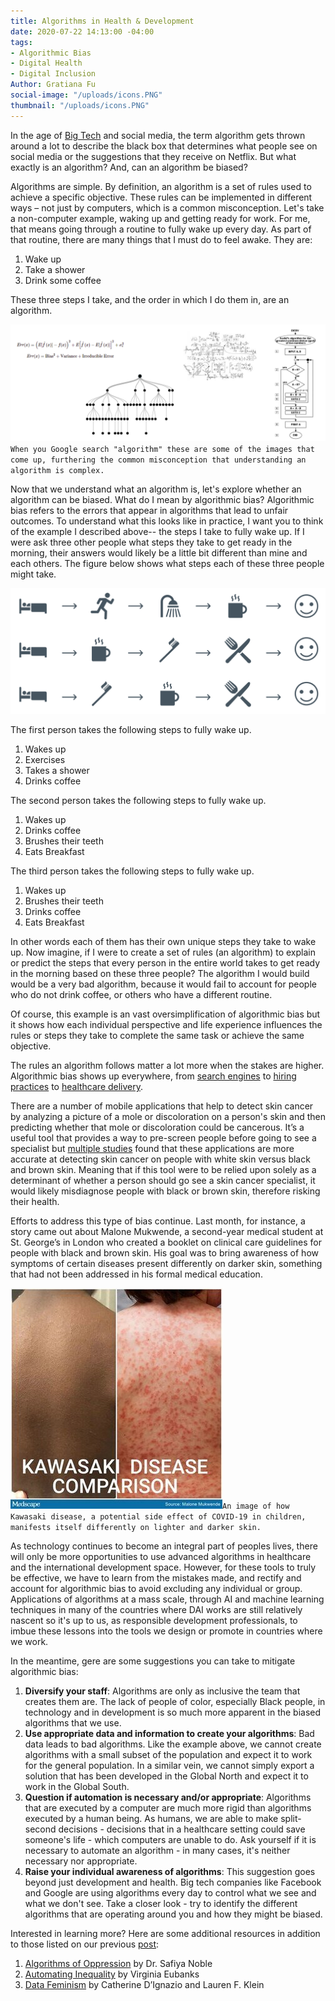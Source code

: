 ```yaml
---
title: Algorithms in Health & Development
date: 2020-07-22 14:13:00 -04:00
tags:
- Algorithmic Bias
- Digital Health
- Digital Inclusion
Author: Gratiana Fu
social-image: "/uploads/icons.PNG"
thumbnail: "/uploads/icons.PNG"
---
```


In the age of [Big Tech](https://en.wikipedia.org/wiki/Big_Tech) and social media, the term algorithm gets thrown around a lot to describe the black box that determines what people see on social media or the suggestions that they receive on Netflix. But what exactly is an algorithm? And, can an algorithm be biased?

<!--more-->

Algorithms are simple. By definition, an algorithm is a set of rules used to achieve a specific objective. These rules can be implemented in different ways – not just by computers, which is a common misconception. Let's take a non-computer example, waking up and getting ready for work. For me, that means going through a routine to  fully wake up every day. As part of that routine, there are many things that I must do to feel awake. They are:

1. Wake up
2. Take a shower
3. Drink some coffee

These three steps I take, and the order in which I do them in, are an algorithm.

![algorithms.PNG](/uploads/algorithms.PNG)`When you Google search "algorithm" these are some of the images that come up, furthering the common misconception that understanding an algorithm is complex.`

Now that we understand what an algorithm is, let's explore whether an algorithm can be biased. What do I mean by algorithmic bias? Algorithmic bias refers to the errors that appear in algorithms that lead to unfair outcomes. To understand what this looks like in practice, I want you to think of the example I described above-- the steps I take to fully wake up.  If I were ask three other people what steps they take to get ready in the morning, their answers would likely be a little bit different than mine and each others. The figure below shows what steps each of these three people might take.

![icons.PNG](/uploads/icons.PNG)

The first person takes the following steps to fully wake up.

1. Wakes up
2. Exercises
3. Takes a shower
4. Drinks coffee

The second person takes the following steps to fully wake up.

1. Wakes up
2. Drinks coffee
3. Brushes their teeth
4. Eats Breakfast

The third person takes the following steps to fully wake up.

1. Wakes up
2. Brushes their teeth
3. Drinks coffee
4. Eats Breakfast

In other words each of them has their own unique steps they take to wake up. Now imagine, if I were to create a set of rules (an algorithm) to explain or predict the steps that every person in the entire world takes to get ready in the morning based on these three people?  The algorithm I would build  would be a very bad algorithm, because it would fail to account for people who do not drink coffee, or others who have a different routine.

Of course, this example is an vast oversimplification of algorithmic bias but it shows how each individual perspective and life experience influences the rules or steps they take to complete the same task or achieve the same objective.

The rules an algorithm follows matter a lot more when the stakes are higher. Algorithmic bias shows up everywhere, from [search engines](https://time.com/5318918/search-results-engine-google-bias-trusted-sources/) to [hiring practices](https://resources.workable.com/stories-and-insights/unconscious-bias-in-recruitment) to [healthcare delivery](https://news.uchicago.edu/story/health-care-prediction-algorithm-biased-against-black-patients-study-finds).

There are a number of mobile applications that help to detect skin cancer by analyzing a picture of a mole or discoloration on a person's skin and then predicting whether that mole or discoloration could be cancerous. It’s a useful tool that provides a way to pre-screen people before going to see a specialist but [multiple studies](https://www.theatlantic.com/health/archive/2018/08/machine-learning-dermatology-skin-color/567619/) found that these applications are more accurate at detecting skin cancer on people with white skin versus black and brown skin. Meaning that if this tool were to be relied upon solely as a determinant of whether a person should go see a skin cancer specialist, it would likely misdiagnose people with black or brown skin, therefore risking their health.

Efforts to address this type of bias continue. Last month, for instance, a story came out about Malone Mukwende, a second-year medical student at St. George’s in London who created a booklet on clinical care guidelines for people with black and brown skin. His goal was  to bring awareness of how symptoms of certain diseases present differently on darker skin, something that had not been addressed in his formal medical education.

![ou_200710_bame_handbook_kawasaki_disease_malone_mukwende_575x600.jpg](/uploads/ou_200710_bame_handbook_kawasaki_disease_malone_mukwende_575x600.jpg)`An image of how Kawasaki disease, a potential side effect of COVID-19 in children, manifests itself differently on lighter and darker skin.`

As technology continues to become an integral part of peoples lives, there will only be more opportunities to use advanced algorithms in healthcare and the international development space. However, for these tools to truly be effective, we have to learn from the mistakes made, and rectify and account for algorithmic bias to avoid excluding any individual or group. Applications of algorithms at a mass scale, through AI and machine learning techniques in many of the countries where DAI works are still relatively nascent so it's up to us, as responsible development professionals, to imbue these lessons into the tools we design or promote in countries where we work. 

In the meantime, gere are some suggestions you can take to mitigate algorithmic bias:

1. **Diversify your staff**: Algorithms are only as inclusive the team that creates them are.  The lack of people of color, especially Black people, in technology and in development is so much more apparent in the biased algorithms that we use. 
2. **Use appropriate data and information to create your algorithms**: Bad data leads to bad algorithms. Like the example above, we cannot create algorithms with a small subset of the population and expect it to work for the general population. In a similar vein, we cannot simply export a solution that has been developed in the Global North and expect it to work in the Global South.
3. **Question if automation is necessary and/or appropriate**: Algorithms that are executed by a computer are much more rigid than algorithms executed by a human being. As humans, we are able to make split-second decisions - decisions that in a healthcare setting could save someone's life - which computers are unable to do. Ask yourself if it is necessary to automate an algorithm - in many cases, it's neither necessary nor appropriate.
4. **Raise your individual awareness of algorithms**: This suggestion goes beyond just development and health. Big tech companies like Facebook and Google are using algorithms every day to control what we see and what we don't see.  Take a closer look - try to identify the different algorithms that are operating around you and how they might be biased.

Interested in learning more? Here are some additional resources in addition to those listed on our previous [post](https://dai-global-digital.com/understanding-algorithmic-bias.html):

1. [Algorithms of Oppression](https://nyupress.org/9781479837243/algorithms-of-oppression/) by Dr. Safiya Noble
2. [Automating Inequality](https://us.macmillan.com/books/9781250074317) by Virginia Eubanks
3. [Data Feminism](https://data-feminism.mitpress.mit.edu/) by Catherine D’Ignazio and Lauren F. Klein
